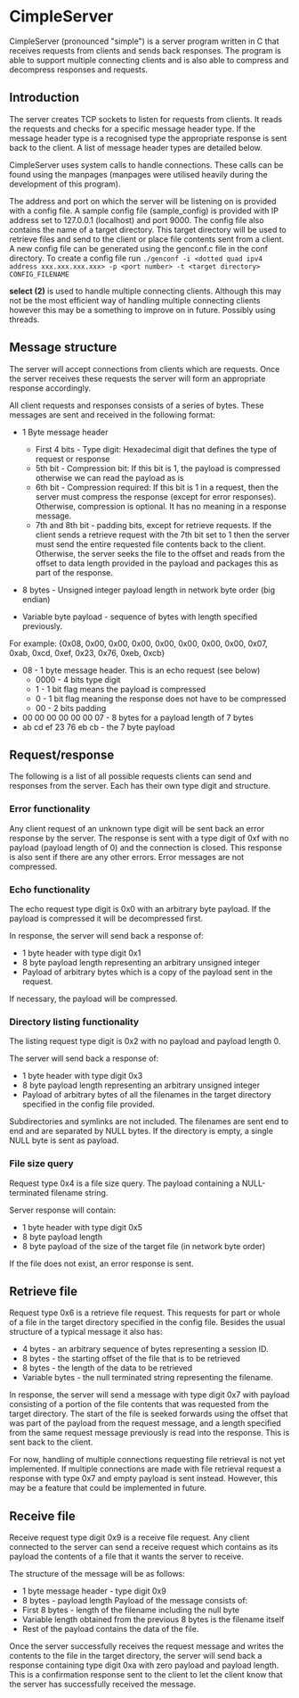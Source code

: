 # CimpleServer
CimpleServer (pronounced "simple") is a server program written in C that receives requests from clients and sends back responses. The program is able to support multiple connecting clients and is also able to compress and decompress responses and requests.

## Introduction
The server creates TCP sockets to listen for requests from clients. It reads the requests and checks for a specific message header type. If the message header type is a recognised type the appropriate response is sent back to the client. A list of message header types are detailed below.

CimpleServer uses system calls to handle connections. These calls can be found using the manpages (manpages were utilised heavily during the development of this program).

The address and port on which the server will be listening on is provided with a config file. A sample config file (sample_config) is provided with IP address set to 127.0.0.1 (localhost) and port 9000. The config file also contains the name of a target directory. This target directory will be used to retrieve files and send to the client or place file contents sent from a client. A new config file can be generated using the genconf.c file in the conf directory. To create a config file run `./genconf -i <dotted quad ipv4 address xxx.xxx.xxx.xxx> -p <port number> -t <target directory> CONFIG_FILENAME`

**select (2)** is used to handle multiple connecting clients. Although this may not be the most efficient way of handling multiple connecting clients however this may be a something to improve on in future. Possibly using threads.

## Message structure
The server will accept connections from clients which are requests. Once the server receives these requests the server will form an appropriate response accordingly.

All client requests and responses consists of a series of bytes. These messages are sent and received in the following format:

+ 1 Byte message header
  * First 4 bits - Type digit: Hexadecimal digit that defines the type of request or response
  * 5th bit - Compression bit: If this bit is 1, the payload is compressed otherwise we can read the payload as is
  * 6th bit - Compression required: If this bit is 1 in a request, then the server must compress the response (except for error responses). Otherwise, compression is optional. It has no meaning in a response message.
  * 7th and 8th bit - padding bits, except for retrieve requests. If the client sends a retrieve request with the 7th bit set to 1 then the server must send the entire requested file contents back to the client. Otherwise, the server seeks the file to the offset and reads from the offset to data length provided in the payload and packages this as part of the response.

+ 8 bytes - Unsigned integer payload length in network byte order (big endian)

+ Variable byte payload - sequence of bytes with length specified previously.

For example: {0x08, 0x00, 0x00, 0x00, 0x00, 0x00, 0x00, 0x00, 0x07, 0xab, 0xcd, 0xef, 0x23, 0x76, 0xeb, 0xcb}

+ 08 - 1 byte message header. This is an echo request (see below)
  - 0000 - 4 bits type digit
  - 1 - 1 bit flag means the payload is compressed
  - 0 - 1 bit flag meaning the response does not have to be compressed
  - 00 - 2 bits padding
+ 00 00 00 00 00 00 07 - 8 bytes for a payload length of 7 bytes
+ ab cd ef 23 76 eb cb - the 7 byte payload

## Request/response
The following is a list of all possible requests clients can send and responses from the server. Each has their own type digit and structure.

### Error functionality
Any client request of an unknown type digit will be sent back an error response by the server. The response is sent with a type digit of 0xf with no payload (payload length of 0) and the connection is closed. This response is also sent if there are any other errors. Error messages are not compressed.

### Echo functionality
The echo request type digit is 0x0 with an arbitrary byte payload. If the payload is compressed it will be decompressed first.

In response, the server will send back a response of:
+ 1 byte header with type digit 0x1
+ 8 byte payload length representing an arbitrary unsigned integer
+ Payload of arbitrary bytes which is a copy of the payload sent in the request.

If necessary, the payload will be compressed.

### Directory listing functionality
The listing request type digit is 0x2 with no payload and payload length 0.

The server will send back a response of:
+ 1 byte header with type digit 0x3
+ 8 byte payload length representing an arbitrary unsigned integer
+ Payload of arbitrary bytes of all the filenames in the target directory specified in the config file provided.

Subdirectories and symlinks are not included. The filenames are sent end to end and are separated by NULL bytes. If the directory is empty, a single NULL byte is sent as payload.

### File size query
Request type 0x4 is a file size query. The payload containing a NULL-terminated filename string.

Server response will contain:
+ 1 byte header with type digit 0x5
+ 8 byte payload length
+ 8 byte payload of the size of the target file (in network byte order)

If the file does not exist, an error response is sent.

## Retrieve file
Request type 0x6 is a retrieve file request. This requests for part or whole of a file in the target directory specified in the config file. Besides the usual structure of a typical message it also has:

+ 4 bytes - an arbitrary sequence of bytes representing a session ID.
+ 8 bytes - the starting offset of the file that is to be retrieved
+ 8 bytes - the length of the data to be retrieved
+ Variable bytes - the null terminated string representing the filename.

In response, the server will send a message with type digit 0x7 with payload consisting of a portion of the file contents that was requested from the target directory. The start of the file is seeked forwards using the offset that was part of the payload from the request message, and a length specified from the same request message previously is read into the response. This is sent back to the client.

For now, handling of multiple connections requesting file retrieval is not yet implemented. If multiple connections are made with file retrieval request a response with type 0x7 and empty payload is sent instead. However, this may be a feature that could be implemented in future.

## Receive file
Receive request type digit 0x9 is a receive file request. Any client connected to the server can send a receive request which contains as its payload the contents of a file that it wants the server to receive.

The structure of the message will be as follows:
+ 1 byte message header - type digit 0x9
+ 8 bytes - payload length
Payload of the message consists of:
+ First 8 bytes - length of the filename including the null byte
+ Variable length obtained from the previous 8 bytes is the filename itself
+ Rest of the payload contains the data of the file.

Once the server successfully receives the request message and writes the contents to the file in the target directory, the server will send back a response containing type digit 0xa with zero payload and payload length. This is a confirmation response sent to the client to let the client know that the server has successfully received the message.
